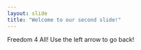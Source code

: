```yaml
---
layout: slide
title: "Welcome to our second slide!"
---
```

Freedom 4 All!
Use the left arrow to go back!

